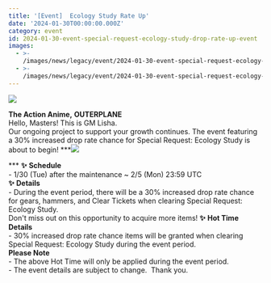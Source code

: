```yaml
---
title: '[Event]  Ecology Study Rate Up'
date: '2024-01-30T00:00:00.000Z'
category: event
id: 2024-01-30-event-special-request-ecology-study-drop-rate-up-event
images:
  - >-
    /images/news/legacy/event/2024-01-30-event-special-request-ecology-study-drop-rate-up-event/9f239ff548d64dfc8fb0c0d74a5bae49.webp
  - >-
    /images/news/legacy/event/2024-01-30-event-special-request-ecology-study-drop-rate-up-event/a8f4cddd92a34f11bbe96728252ff909_002.webp
---
```


![](/images/news/legacy/event/2024-01-30-event-special-request-ecology-study-drop-rate-up-event/9f239ff548d64dfc8fb0c0d74a5bae49.webp)  
  
**The Action Anime,** **OUTERPLANE**  
Hello, Masters! This is GM Lisha.  
Our ongoing project to support your growth continues. The event featuring a 30% increased drop rate chance for Special Request: Ecology Study is about to begin! ***![](/images/news/legacy/event/2024-01-30-event-special-request-ecology-study-drop-rate-up-event/a8f4cddd92a34f11bbe96728252ff909_002.webp)  
  
*** **✨** **Schedule**  
\- 1/30 (Tue) after the maintenance ~ 2/5 (Mon) 23:59 UTC  
**✨** **Details**  
\- During the event period, there will be a 30% increased drop rate chance for gears, hammers, and Clear Tickets when clearing Special Request: Ecology Study.  
Don't miss out on this opportunity to acquire more items! **✨** **Hot Time Details**  
\- 30% increased drop rate chance items will be granted when clearing Special Request: Ecology Study during the event period.  
**Please Note**  
\- The above Hot Time will only be applied during the event period.  
\- The event details are subject to change.  Thank you.
